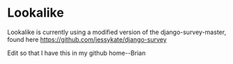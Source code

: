 # Lookalike 
 
Lookalike is currently using a modified version of the django-survey-master, found here https://github.com/jessykate/django-survey

Edit so that I have this in my github home--Brian
